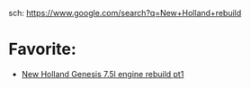 sch: https://www.google.com/search?q=New+Holland+rebuild

# Favorite:
- [New Holland Genesis 7.5l engine rebuild pt1](https://youtu.be/kNliZUGCrkM)
